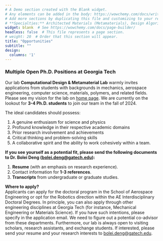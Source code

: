 ```yaml
---
# A Demo section created with the Blank widget.
# Any elements can be added in the body: https://wowchemy.com/docs/writing-markdown-latex/
# Add more sections by duplicating this file and customizing to your requirements.
# **Specialties:** Architected Materials (Metamaterials), Design Algorithms, Responsive Materials
widget: blank  # See https://wowchemy.com/docs/page-builder/
headless: false  # This file represents a page section.
# weight: 20  # Order that this section will appear.
title: "Opportunities"
subtitle: ""
design:
  columns: '1'
---
```

### **Multiple Open Ph.D. Positions at Georgia Tech**

Our lab **Computational Design & Metamaterial Lab** warmly invites applications from students with backgrounds in mechanics, aerospace engineering, computer science, materials, polymers, and related fields. Please see my vision for the lab on [home page](/). We are currently on the lookout for **3-4 Ph.D. students** to join our team in the fall of 2024. 

The ideal candidates should possess: 
1. A genuine enthusiasm for science and physics
2. Profound knowledge in their respective academic domains
3. Prior research involvement and achievements
4. Critical thinking and problem-solving skills
5. A collaborative spirit and the ability to work cohesively within a team.

**If you see yourself as a potential fit, please send the following documents to Dr. Bolei Deng (bolei.deng@gatech.edu):**

1. **Resume** (with an emphasis on research experience).
2. Contact information for **1-3 references**.
3. **Transcripts** from undergraduate or graduate studies.

**Where to apply?** <br/>
Applicants can apply for the doctoral program in the School of Aerospace Engineering or opt for the Robotics direction within the AE Interdisciplinary Doctoral Degrees. In principle, you can also apply through other engineering disciplines at Georgia Tech (for instance, Mechanical Engineering or Materials Science). If you have such intentions, please specify in the application email. We need to figure out a potential co-advisor from these departments. Furthermore, our lab is always open to visiting scholars, research assistants, and exchange students. If interested, please send your resume and your research interests to bolei.deng@gatech.edu.